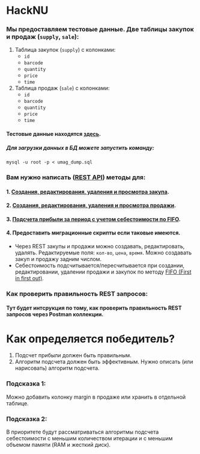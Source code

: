 # HackNU

### Мы предоставляем тестовые данные. Две таблицы закупок и продаж (`supply`, `sale`):
1. Таблица закупок (`supply`) с колонками:
    - `id`
    - `barcode`
    - `quantity`
    - `price`
    - `time`
2. Таблица продаж (`sale`) с колонками:
    - `id`
    - `barcode`
    - `quantity`
    - `price`
    - `time`
#### Тестовые данные находятся [здесь](https://github.com/khangroupkz/HackNU/tree/main/database).
##### Для загрузки данных в БД можете запустить команду:
`mysql -u root -p < umag_dump.sql`


### Вам нужно написать ([REST API](https://habr.com/ru/articles/483202/)) методы для:
#### 1. [Создания, редактирования, удаления и просмотра закупа](https://umaghacknu.docs.apiary.io/#reference/0/0/0).
#### 2. [Создания, редактирования, удаления и просмотра продажи](https://umaghacknu.docs.apiary.io/#reference/0/1/0).
#### 3. [Подсчета прибыли за период с учетом себестоимости по FIFO](https://umaghacknu.docs.apiary.io/#reference/0/2/0).
#### 4. Предоставить миграционные скрипты если таковые имеются.
- Через REST закупы и продажи можно создавать, редактировать, удалять. Редактируемые поля: `кол-во`, `цена`, `время`. Можно создавать закуп и продажу задним числом.
- Себестоимость подсчитывается/пересчитывается при создании, редактировании, удалении продажи и закупок по методу [FIFO (First in first out)](https://ru.wikipedia.org/wiki/FIFO_%D0%B8_LIFO).

### Как проверить правильность REST запросов:
#### Тут будет интсрукция по тому, как проверить правильность REST запросов через Postman коллекции.


# Как определяется победитель?
1. Подсчет прибыли должен быть правильным.
2. Алгоритм подсчета должен быть эффективным. Нужно описать (или нарисовать) алгоритм подсчета.

### Подсказка 1:
Можно добавить колонку margin в продаже или хранить в отдельной таблице.

### Подсказка 2:
В приоритете будут рассматриваться алгоритмы подсчета себестоимости с меньшим количеством итерации и с меньшим объемом памяти (RAM и жесткий диск).
